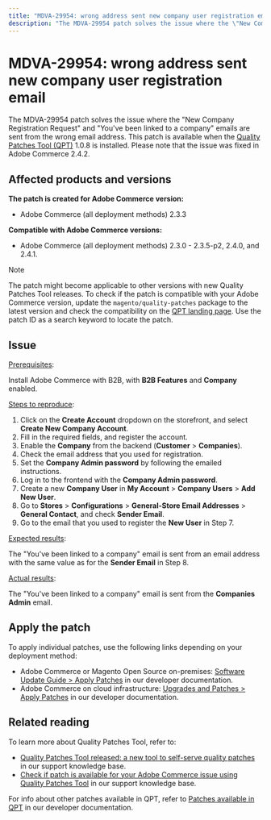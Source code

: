 ```yaml
---
title: "MDVA-29954: wrong address sent new company user registration email"
description: "The MDVA-29954 patch solves the issue where the \"New Company Registration Request\" and \"You've been linked to a company\" emails are sent from the wrong email address. This patch is available when the [Quality Patches Tool (QPT)](https://experienceleague.adobe.com/docs/commerce-knowledge-base/kb/announcements/commerce-announcements/magento-quality-patches-released-new-tool-to-self-serve-quality-patches.html) 1.0.8 is installed. Please note that the issue was fixed in Adobe Commerce 2.4.2."
---
```


# MDVA-29954: wrong address sent new company user registration email

The MDVA-29954 patch solves the issue where the "New Company Registration Request" and "You've been linked to a company" emails are sent from the wrong email address. This patch is available when the [Quality Patches Tool (QPT)](https://experienceleague.adobe.com/docs/commerce-knowledge-base/kb/announcements/commerce-announcements/magento-quality-patches-released-new-tool-to-self-serve-quality-patches.html) 1.0.8 is installed. Please note that the issue was fixed in Adobe Commerce 2.4.2.

## Affected products and versions

**The patch is created for Adobe Commerce version:**

* Adobe Commerce (all deployment methods) 2.3.3

**Compatible with Adobe Commerce versions:**

* Adobe Commerce (all deployment methods) 2.3.0 - 2.3.5-p2, 2.4.0, and 2.4.1.

>[!NOTE]
>
>The patch might become applicable to other versions with new Quality Patches Tool releases. To check if the patch is compatible with your Adobe Commerce version, update the `magento/quality-patches` package to the latest version and check the compatibility on the [QPT landing page](https://devdocs.magento.com/quality-patches/tool.html#patch-grid). Use the patch ID as a search keyword to locate the patch.

## Issue

<u>Prerequisites</u>:

Install Adobe Commerce with B2B, with **B2B Features** and **Company** enabled.

<u>Steps to reproduce</u>:

1. Click on the **Create Account** dropdown on the storefront, and select **Create New Company Account**.
1. Fill in the required fields, and register the account.
1. Enable the **Company** from the backend (**Customer** > **Companies**).
1. Check the email address that you used for registration.
1. Set the **Company Admin password** by following the emailed instructions.
1. Log in to the frontend with the **Company Admin password**.
1. Create a new **Company User** in **My Account** > **Company Users** > **Add New User**.
1. Go to **Stores** > **Configurations** > **General-Store Email Addresses** > **General Contact**, and check **Sender Email**.
1. Go to the email that you used to register the **New User** in Step 7.

<u>Expected results</u>:

The "You've been linked to a company" email is sent from an email address with the same value as for the **Sender Email** in Step 8.

<u>Actual results</u>:

The "You've been linked to a company" email is sent from the **Companies Admin** email.

## Apply the patch

To apply individual patches, use the following links depending on your deployment method:

* Adobe Commerce or Magento Open Source on-premises: [Software Update Guide > Apply Patches](https://devdocs.magento.com/guides/v2.4/comp-mgr/patching/mqp.html) in our developer documentation.
* Adobe Commerce on cloud infrastructure: [Upgrades and Patches > Apply Patches](https://devdocs.magento.com/cloud/project/project-patch.html) in our developer documentation.

## Related reading

To learn more about Quality Patches Tool, refer to:

* [Quality Patches Tool released: a new tool to self-serve quality patches](https://experienceleague.adobe.com/docs/commerce-knowledge-base/kb/announcements/commerce-announcements/magento-quality-patches-released-new-tool-to-self-serve-quality-patches.html) in our support knowledge base.
* [Check if patch is available for your Adobe Commerce issue using Quality Patches Tool](https://support.magento.com/hc/en-us/articles/360047125252) in our support knowledge base.

For info about other patches available in QPT, refer to [Patches available in QPT](https://devdocs.magento.com/quality-patches/tool.html#patch-grid) in our developer documentation.